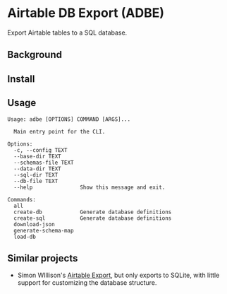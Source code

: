 # Airtable DB Export (ADBE)

Export Airtable tables to a SQL database.

## Background

## Install



## Usage



```
Usage: adbe [OPTIONS] COMMAND [ARGS]...

  Main entry point for the CLI.

Options:
  -c, --config TEXT
  --base-dir TEXT
  --schemas-file TEXT
  --data-dir TEXT
  --sql-dir TEXT
  --db-file TEXT
  --help               Show this message and exit.

Commands:
  all
  create-db            Generate database definitions
  create-sql           Generate database definitions
  download-json
  generate-schema-map
  load-db
```

## Similar  projects

- Simon WIllison's [Airtable Export](https://github.com/simonw/airtable-export), but only exports to SQLite, with little support for customizing the database structure.